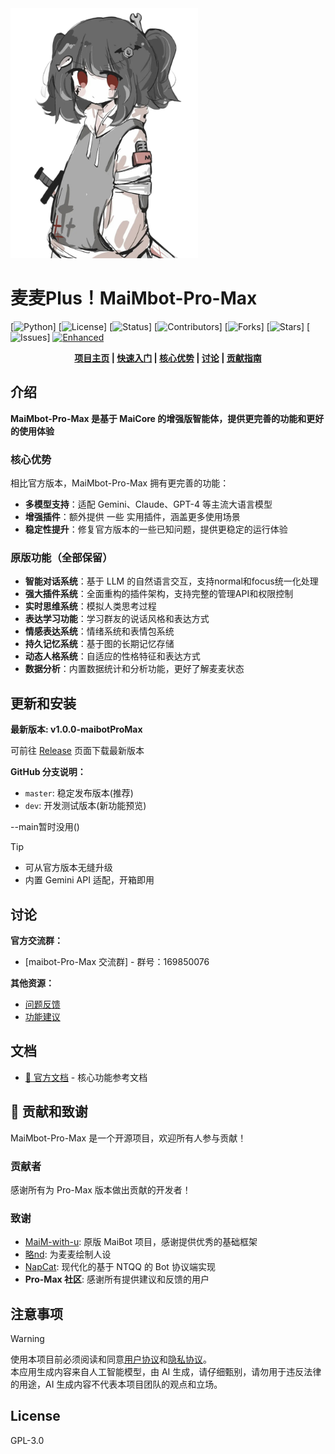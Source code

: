 <img src="depends-data/maimai.png" alt="MaiBot-Pro-Max" title="作者:略nd" width="300">

# 麦麦Plus！MaiMbot-Pro-Max

[![Python](https://img.shields.io/badge/Python-3.10+-blue?logo=python&style=for-the-badge)]
[![License](https://img.shields.io/badge/License-GPLv3-blue?logo=gnu&style=for-the-badge)]
[![Status](https://img.shields.io/badge/%E7%8A%B6%E6%80%81-%E6%B4%BB%E8%B7%83%E5%BC%80%E5%8F%91-brightgreen?style=for-the-badge)]
[![Contributors](https://img.shields.io/github/contributors/MaiBot-Plus/MaiMbot-Pro-Max.svg?style=for-the-badge&label=贡献者)]
[![Forks](https://img.shields.io/github/forks/MaiBot-Plus/MaiMbot-Pro-Max.svg?style=for-the-badge&label=分支数)]
[![Stars](https://img.shields.io/github/stars/MaiBot-Plus/MaiMbot-Pro-Max?style=for-the-badge&label=星标数)]
[![Issues](https://img.shields.io/github/issues/MaiBot-Plus/MaiMbot-Pro-Max?style=for-the-badge&label=问题)]
[![Enhanced](https://img.shields.io/badge/Enhanced-MaiMbot_Pro_Max-purple?style=for-the-badge&logo=github)](https://github.com/MaiBot-Plus/MaiMbot-Pro-Max)

<div style="text-align: center">
<strong>
<a href="https://github.com/MaiBot-Plus/MaiMbot-Pro-Max">项目主页</a> | 
<a href="#-更新和安装">快速入门</a> | 
<a href="#-核心优势">核心优势</a> | 
<a href="#-讨论">讨论</a> | 
<a href="#-贡献和致谢">贡献指南</a>
</strong>
</div>

## 介绍

**MaiMbot-Pro-Max 是基于 MaiCore 的增强版智能体，提供更完善的功能和更好的使用体验**

### 核心优势

相比官方版本，MaiMbot-Pro-Max 拥有更完善的功能：

- **多模型支持**：适配 Gemini、Claude、GPT-4 等主流大语言模型
- **增强插件**：额外提供 一些 实用插件，涵盖更多使用场景
- **稳定性提升**：修复官方版本的一些已知问题，提供更稳定的运行体验

### 原版功能（全部保留）

- **智能对话系统**：基于 LLM 的自然语言交互，支持normal和focus统一化处理
- **强大插件系统**：全面重构的插件架构，支持完整的管理API和权限控制
- **实时思维系统**：模拟人类思考过程
- **表达学习功能**：学习群友的说话风格和表达方式
- **情感表达系统**：情绪系统和表情包系统
- **持久记忆系统**：基于图的长期记忆存储
- **动态人格系统**：自适应的性格特征和表达方式
- **数据分析**：内置数据统计和分析功能，更好了解麦麦状态

## 更新和安装

**最新版本: v1.0.0-maibotProMax** 

可前往 [Release](https://github.com/MaiBot-Plus/MaiMbot-Pro-Max/) 页面下载最新版本

**GitHub 分支说明：**
- `master`: 稳定发布版本(推荐)
- `dev`: 开发测试版本(新功能预览)

--main暂时没用()

> [!TIP]
> - 可从官方版本无缝升级
> - 内置 Gemini API 适配，开箱即用

## 讨论

**官方交流群：**
- [maibot-Pro-Max 交流群] - 群号：169850076

**其他资源：**
- [问题反馈](https://github.com/MaiBot-Plus/MaiMbot-Pro-Max/issues)
- [功能建议](https://github.com/MaiBot-Plus/MaiMbot-Pro-Max/discussions)

## 文档

- [📖 官方文档](https://docs.mai-mai.org) - 核心功能参考文档

## 🙋 贡献和致谢

MaiMbot-Pro-Max 是一个开源项目，欢迎所有人参与贡献！

### 贡献者

感谢所有为 Pro-Max 版本做出贡献的开发者！


### 致谢

- [MaiM-with-u](https://github.com/MaiM-with-u/MaiBot): 原版 MaiBot 项目，感谢提供优秀的基础框架
- [略nd](https://space.bilibili.com/1344099355): 为麦麦绘制人设
- [NapCat](https://github.com/NapNeko/NapCatQQ): 现代化的基于 NTQQ 的 Bot 协议端实现
- **Pro-Max 社区**: 感谢所有提供建议和反馈的用户

## 注意事项

> [!WARNING]
> 使用本项目前必须阅读和同意[用户协议](EULA.md)和[隐私协议](PRIVACY.md)。  
> 本应用生成内容来自人工智能模型，由 AI 生成，请仔细甄别，请勿用于违反法律的用途，AI 生成内容不代表本项目团队的观点和立场。

## License

GPL-3.0
